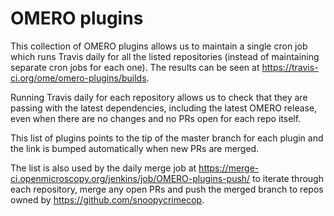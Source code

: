 OMERO plugins
=============

This collection of OMERO plugins allows us to maintain a single cron job
which runs Travis daily for all the listed repositories (instead of
maintaining separate cron jobs for each one). The results can be
seen at https://travis-ci.org/ome/omero-plugins/builds. 

Running Travis daily for each repository allows us to check that they
are passing with the latest dependencies, including the latest OMERO release,
even when there are no changes and no PRs open for each repo itself.

This list of plugins points to the tip of the master branch for each
plugin and the link is bumped automatically when new PRs are merged.

The list is also used by the daily merge job at https://merge-ci.openmicroscopy.org/jenkins/job/OMERO-plugins-push/ to iterate through each repository,
merge any open PRs and push the merged branch to repos owned by
https://github.com/snoopycrimecop.
